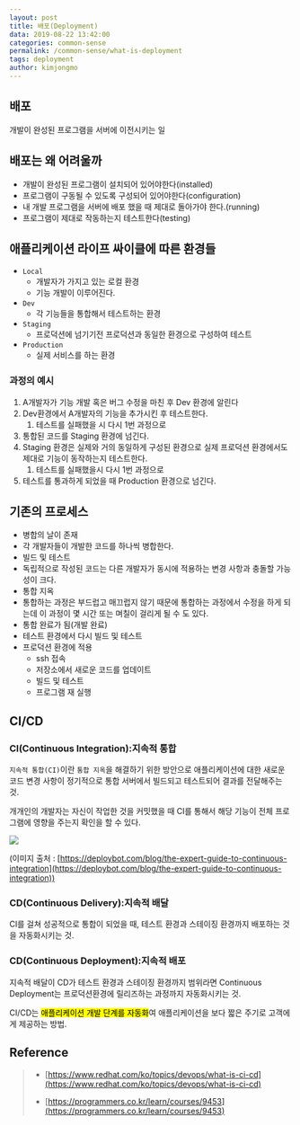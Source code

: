 ```yaml
---
layout: post
title: 배포(Deployment)
data: 2019-08-22 13:42:00
categories: common-sense
permalink: /common-sense/what-is-deployment
tags: deployment
author: kimjongmo
---
```


## 배포

개발이 완성된 프로그램을 서버에 이전시키는 일

## 배포는 왜 어려울까

- 개발이 완성된 프로그램이 설치되어 있어야한다(installed)
- 프로그램이 구동될 수 있도록 구성되어 있어야한다(configuration)
- 내 개발 프로그램을 서버에 배포 했을 때 제대로 돌아가야 한다.(running)
- 프로그램이 제대로 작동하는지 테스트한다(testing)

## 애플리케이션 라이프 싸이클에 따른 환경들

- `Local`
  - 개발자가 가지고 있는 로컬 환경
  - 기능 개발이 이루어진다.
- `Dev`
  - 각 기능들을 통합해서 테스트하는 환경
- `Staging`
  - 프로덕션에 넘기기전 프로덕션과 동일한 환경으로 구성하여 테스트
- `Production`
  - 실제 서비스를 하는 환경



### 과정의 예시

1. A개발자가 기능 개발 혹은 버그 수정을 마친 후 Dev 환경에 알린다
2. Dev환경에서 A개발자의 기능을 추가시킨 후 테스트한다.
   1. 테스트를 실패했을 시 다시 1번 과정으로
3. 통합된 코드를 Staging 환경에 넘긴다.
4. Staging 환경은 실제와 거의 동일하게 구성된 환경으로 실제 프로덕션 환경에서도 제대로 기능이 동작하는지 테스트한다.
   1. 테스트를 실패했을시 다시 1번 과정으로
5. 테스트를 통과하게 되었을 때 Production 환경으로 넘긴다.

## 기존의 프로세스

- 병합의 날이 존재
- 각 개발자들이 개발한 코드를 하나씩 병합한다.
- 빌드 및 테스트
- 독립적으로 작성된 코드는 다른 개발자가 동시에 적용하는 변경 사항과 충돌할 가능성이 크다.
- 통합 지옥
- 통합하는 과정은 부드럽고 매끄럽지 않기 때문에 통합하는 과정에서 수정을 하게 되는데 이 과정이 몇 시간 또는 며칠이 걸리게 될 수 도 있다. 
- 통합 완료가 됨(개발 완료)
- 테스트 환경에서 다시 빌드 및 테스트
- 프로덕션 환경에 적용
  - ssh 접속
  - 저장소에서 새로운 코드를 업데이트
  - 빌드 및 테스트
  - 프로그램 재 실행

## CI/CD

### CI(Continuous Integration):지속적 통합

`지속적 통합(CI)`이란 `통합 지옥`을 해결하기 위한 방안으로 애플리케이션에 대한 새로운 코드 변경 사항이 정기적으로 통합 서버에서 빌드되고 테스트되어 결과를 전달해주는 것.

개개인의 개발자는 자신이 작업한 것을 커밋했을 때 CI를 통해서 해당 기능이 전체 프로그램에 영향을 주는지 확인을 할 수 있다.

<img src="https://deploybot.com/assets/blog/_normal/CIinfographic.png">

(이미지 출처 : [https://deploybot.com/blog/the-expert-guide-to-continuous-integration](https://deploybot.com/blog/the-expert-guide-to-continuous-integration))

### CD(Continuous Delivery):지속적 배달

CI를 걸쳐 성공적으로 통합이 되었을 때, 테스트 환경과 스테이징 환경까지 배포하는 것을 자동화시키는 것.

### CD(Continuous Deployment):지속적 배포

지속적 배달이 CD가 테스트 환경과 스테이징 환경까지 범위라면 Continuous Deployment는 프로덕션환경에 릴리즈하는 과정까지 자동화시키는 것. 


CI/CD는 <mark>애플리케이션 개발 단계를 자동화</mark>여 애플리케이션을 보다 짧은 주기로 고객에게 제공하는 방법.

## Reference

>- [https://www.redhat.com/ko/topics/devops/what-is-ci-cd](https://www.redhat.com/ko/topics/devops/what-is-ci-cd)
>
>- [https://programmers.co.kr/learn/courses/9453](https://programmers.co.kr/learn/courses/9453)